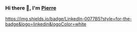 ### Hi there 👋, I'm <a href="http://pierre-thiebaud.fr/">Pierre</a>
https://img.shields.io/badge/LinkedIn-0077B5?style=for-the-badge&logo=linkedin&logoColor=white
